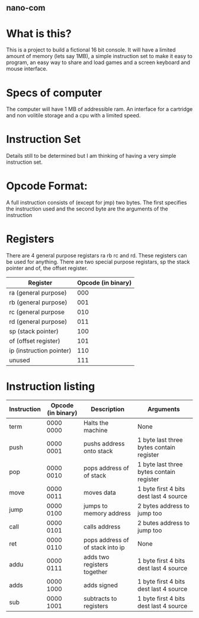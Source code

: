 ## nano-com
# What is this?
This is a project to build a fictional 16 bit console. It will have a limited amount of memory (lets say 1MB), 
a simple instruction set to make it easy to program, an easy way to share and load games and a screen keyboard and mouse interface.

# Specs of computer
The computer will have 1 MB of addressible ram. An interface for a cartridge and non volitile storage and a cpu with a limited speed.

# Instruction Set
Details still to be determined but I am thinking of having a very simple instruction set. 

# Opcode Format:
A full instruction consists of (except for jmp) two bytes. The first specifies the instruction used and the second byte are 
the arguments of the instruction

# Registers
There are 4 general purpose registars ra rb rc and rd. These registers can be used for anything. There are two special purpose
registars, sp the stack pointer and of, the offset register.

| Register                 | Opcode (in binary) |
| ------------------------ | ------------------ |
| ra (general purpose)     |   000              |
| rb (general purpose)     |   001              |
| rc (general purpose      |   010              |
| rd (general purpose)     |   011              |
| sp (stack pointer)       |   100              |
| of (offset register)     |   101              |
| ip (instruction pointer) |   110              |
| unused                   |   111              |

# Instruction listing

| Instruction          | Opcode (in binary)    | Description                      | Arguments                                |
| -------------------- | --------------------- | -------------------------------- | ---------------------------------------- |
| term                 |  0000 0000            | Halts the machine                | None                                     |
| push                 |  0000 0001            | pushs address onto stack         | 1 byte last three bytes contain register |
| pop                  |  0000 0010            | pops address of of stack         | 1 byte last three bytes contain register |`
| move                 |  0000 0011            | moves data                       | 1 byte first 4 bits dest last 4 source   |
| jump                 |  0000 0100            | jumps to memory address          | 2 bytes address to jump too              |
| call                 |  0000 0101            | calls address                    | 2 butes address to jump too              |
| ret                  |  0000 0110            | pops address of of stack into ip | None                                     |
| addu                 |  0000 0111            | adds two registers together      | 1 byte first 4 bits dest last 4 source   |
| adds                 |  0000 1000            | adds signed                      | 1 byte first 4 bits dest last 4 source   |
| sub                  |  0000 1001            | subtracts to registers           | 1 byte first 4 bits dest last 4 source   |

